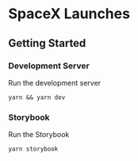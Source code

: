 # SpaceX Launches

## Getting Started

### Development Server

Run the development server

```
yarn && yarn dev
```

### Storybook

Run the Storybook

```
yarn storybook
```
